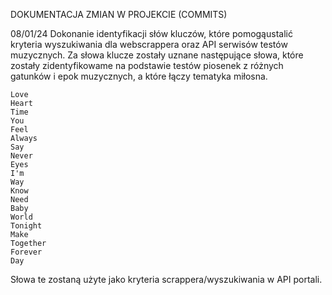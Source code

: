 DOKUMENTACJA ZMIAN W PROJEKCIE (COMMITS)

08/01/24
Dokonanie identyfikacji słów kluczów, które pomogąustalić kryteria wyszukiwania dla webscrappera oraz API serwisów testów muzycznych.
Za słowa klucze zostały uznane następujące słowa, które zostały zidentyfikowame na podstawie testów piosenek z różnych gatunków i epok muzycznych, a które łączy tematyka miłosna. 

    Love
    Heart
    Time
    You
    Feel
    Always
    Say
    Never
    Eyes
    I'm
    Way
    Know
    Need
    Baby
    World
    Tonight
    Make
    Together
    Forever
    Day
    
Słowa te zostaną użyte jako kryteria scrappera/wyszukiwania w API portali.